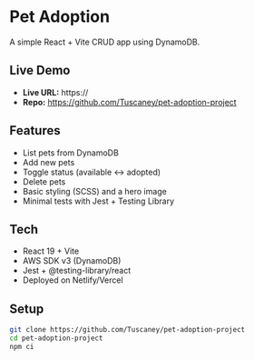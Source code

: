 # Pet Adoption

A simple React + Vite CRUD app using DynamoDB.

## Live Demo
- **Live URL:** https://<your-netlify-or-vercel-domain>
- **Repo:** https://github.com/Tuscaney/pet-adoption-project

## Features
- List pets from DynamoDB
- Add new pets
- Toggle status (available ↔ adopted)
- Delete pets
- Basic styling (SCSS) and a hero image
- Minimal tests with Jest + Testing Library

## Tech
- React 19 + Vite
- AWS SDK v3 (DynamoDB)
- Jest + @testing-library/react
- Deployed on Netlify/Vercel

## Setup

```bash
git clone https://github.com/Tuscaney/pet-adoption-project
cd pet-adoption-project
npm ci

